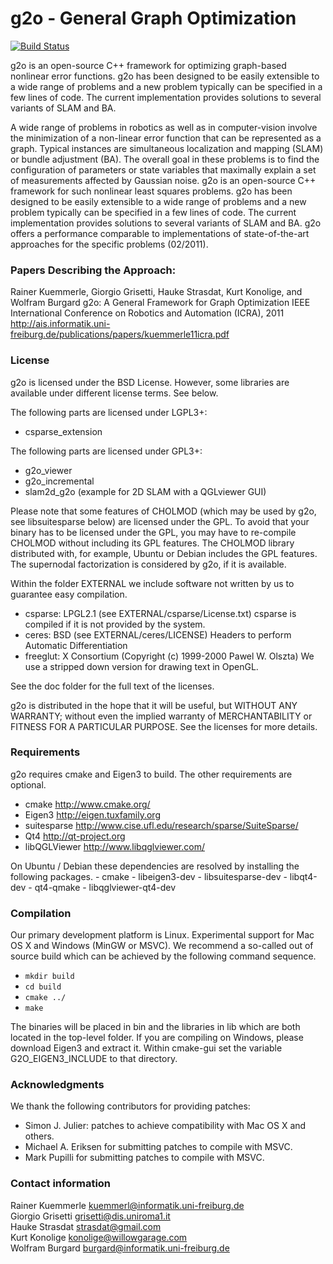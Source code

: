 g2o - General Graph Optimization
================================

[![Build Status](https://travis-ci.org/RainerKuemmerle/g2o.svg?branch=master)](https://travis-ci.org/RainerKuemmerle/g2o)

g2o is an open-source C++ framework for optimizing graph-based nonlinear error
functions. g2o has been designed to be easily extensible to a wide range of
problems and a new problem typically can be specified in a few lines of code.
The current implementation provides solutions to several variants of SLAM and
BA.

A wide range of problems in robotics as well as in computer-vision involve the
minimization of a non-linear error function that can be represented as a graph.
Typical instances are simultaneous localization and mapping (SLAM) or bundle
adjustment (BA). The overall goal in these problems is to find the
configuration of parameters or state variables that maximally explain a set of
measurements affected by Gaussian noise. g2o is an open-source C++ framework
for such nonlinear least squares problems. g2o has been designed to be easily
extensible to a wide range of problems and a new problem typically can be
specified in a few lines of code. The current implementation provides solutions
to several variants of SLAM and BA. g2o offers a performance comparable to
implementations of state-of-the-art approaches for the specific problems
(02/2011).

### Papers Describing the Approach:
Rainer Kuemmerle, Giorgio Grisetti, Hauke Strasdat,
Kurt Konolige, and Wolfram Burgard
g2o: A General Framework for Graph Optimization
IEEE International Conference on Robotics and Automation (ICRA), 2011
http://ais.informatik.uni-freiburg.de/publications/papers/kuemmerle11icra.pdf

### License
g2o is licensed under the BSD License. However, some libraries are available
under different license terms. See below.

The following parts are licensed under LGPL3+:
- csparse\_extension

The following parts are licensed under GPL3+:
- g2o\_viewer
- g2o\_incremental
- slam2d\_g2o (example for 2D SLAM with a QGLviewer GUI)

Please note that some features of CHOLMOD (which may be used by g2o, see
libsuitesparse below) are licensed under the GPL. To avoid that your binary has
to be licensed under the GPL, you may have to re-compile CHOLMOD without
including its GPL features. The CHOLMOD library distributed with, for example,
Ubuntu or Debian includes the GPL features. The supernodal factorization is
considered by g2o, if it is available.

Within the folder EXTERNAL we include software not written by us to
guarantee easy compilation.
- csparse: LPGL2.1 (see EXTERNAL/csparse/License.txt)
  csparse is compiled if it is not provided by the system.
- ceres: BSD (see EXTERNAL/ceres/LICENSE)
  Headers to perform Automatic Differentiation
- freeglut: X Consortium (Copyright (c) 1999-2000 Pawel W. Olszta)
  We use a stripped down version for drawing text in OpenGL.

See the doc folder for the full text of the licenses.

g2o is distributed in the hope that it will be useful,
but WITHOUT ANY WARRANTY; without even the implied warranty of
MERCHANTABILITY or FITNESS FOR A PARTICULAR PURPOSE.  See the
licenses for more details.


### Requirements
g2o requires cmake and Eigen3 to build. The other requirements are optional.
  * cmake             http://www.cmake.org/
  * Eigen3            http://eigen.tuxfamily.org
  * suitesparse       http://www.cise.ufl.edu/research/sparse/SuiteSparse/
  * Qt4               http://qt-project.org
  * libQGLViewer      http://www.libqglviewer.com/

  On Ubuntu / Debian these dependencies are resolved by installing the
  following packages.
    - cmake
    - libeigen3-dev
    - libsuitesparse-dev
    - libqt4-dev
    - qt4-qmake
    - libqglviewer-qt4-dev

### Compilation
Our primary development platform is Linux. Experimental support for
Mac OS X and Windows (MinGW or MSVC).
We recommend a so-called out of source build which can be achieved
by the following command sequence.

- `mkdir build`
- `cd build`
- `cmake ../`
- `make`

The binaries will be placed in bin and the libraries in lib which
are both located in the top-level folder.
If you are compiling on Windows, please download Eigen3 and extract it.
Within cmake-gui set the variable G2O\_EIGEN3\_INCLUDE to that directory.

### Acknowledgments
We thank the following contributors for providing patches:
- Simon J. Julier: patches to achieve compatibility with Mac OS X and others.
- Michael A. Eriksen for submitting patches to compile with MSVC.
- Mark Pupilli for submitting patches to compile with MSVC.


### Contact information
Rainer Kuemmerle <kuemmerl@informatik.uni-freiburg.de>   
Giorgio Grisetti <grisetti@dis.uniroma1.it>   
Hauke Strasdat <strasdat@gmail.com>   
Kurt Konolige <konolige@willowgarage.com>   
Wolfram Burgard <burgard@informatik.uni-freiburg.de>   
